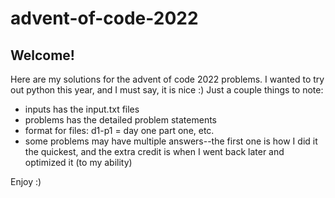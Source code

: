 # advent-of-code-2022

## Welcome!

Here are my solutions for the advent of code 2022 problems.
I wanted to try out python this year, and I must say, it is nice :)
Just a couple things to note:

- inputs has the input.txt files
- problems has the detailed problem statements
- format for files: d1-p1 = day one part one, etc.
- some problems may have multiple answers--the first one is how I did it the quickest,
and the extra credit is when I went back later and optimized it (to my ability)

Enjoy :)
